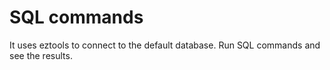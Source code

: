 # SQL commands

It uses eztools to connect to the default database. Run SQL commands and see the results.